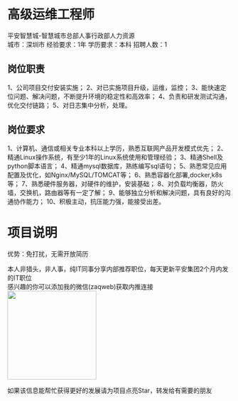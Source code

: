 # 高级运维工程师
平安智慧城-智慧城市总部人事行政部人力资源  
城市：深圳市 经验要求：1年 学历要求：本科  招聘人数：1

## 岗位职责
1、公司项目交付安装实施；
   2、对已实施项目升级，运维，监控；
   3、能快速定位问题、解决问题，不断提升环境的稳定性和高效率；
   4、负责和研发测试沟通，优化交付链路；
   5、对日志集中分析，处理。

## 岗位要求
1、计算机、通信或相关专业本科以上学历，熟悉互联网产品开发模式优先；
   2、精通Linux操作系统，有至少1年的Linux系统使用和管理经验；
   3、精通Shell及python脚本语言；
   4、精通mysql数据库，熟练编写sql语句；
   5、熟悉常见应用配置及优化，如Nginx/MySQL/TOMCAT等；
   6、熟悉容器化部署,docker,k8s等；
   7、熟悉硬件服务器，对硬件的维护，安装基础；
   8、对负载均衡器，防火墙，交换机，路由器等有一定了解；
   9、能够独立分析和解决问题，具有良好的沟通协作能力；
   10、积极主动，抗压能力强，能接受出差。

# 项目说明

优势：免打扰，无需开放简历

本人非猎头，非人事，纯IT同事分享内部推荐职位，每天更新平安集团2个月内发的IT职位  
感兴趣的你可以添加我的微信(zaqweb)获取内推连接  
<img src="https://github.com/zaqweb/PA-IT-JOBS/blob/master/WechatICode.jpeg"  height="200" width="200">

如果该信息能帮忙获得更好的发展请为项目点亮Star，转发给有需要的朋友




